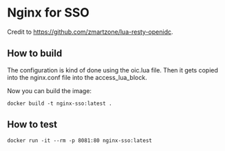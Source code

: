 # Nginx for SSO

Credit to <https://github.com/zmartzone/lua-resty-openidc>.

## How to build

The configuration is kind of done using the oic.lua file. Then it gets
copied into the nginx.conf file into the access_lua_block.

Now you can build the image:

    docker build -t nginx-sso:latest .

## How to test

    docker run -it --rm -p 8081:80 nginx-sso:latest
